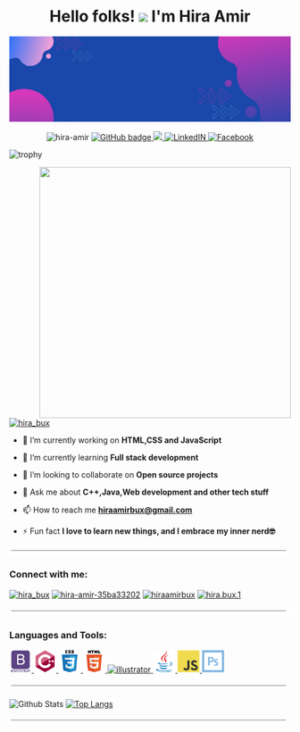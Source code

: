 <h1  align="center"> Hello folks! <img src="https://raw.githubusercontent.com/MartinHeinz/MartinHeinz/master/wave.gif" width="30px"> I'm Hira Amir </h1>
<img src="https://github.com/Hira-Amir/Hira-Amir/blob/main/HM.gif" >

<p align="center">
  <img src="https://komarev.com/ghpvc/?username=Hira-Amir&color=blue" alt="hira-amir"  height="27px"/> 
  <a href="https://github.com/Hira-Amir?tab=followers">
    <img src="https://img.shields.io/github/followers/Hira-Amir?label=GitHub&logo=GitHub&style=for-the-badge" alt="GitHub badge" />
  </a>
  <a href="http://twitter.com/hira_bux">
    <img src="https://img.shields.io/twitter/follow/hira_bux?label=Twitter&logo=twitter&style=for-the-badge" />
  </a>
  <a href="https://www.linkedin.com/in/hira-amir-35ba33202/" target="_blank">
  <img alt="LinkedIN"  src="https://img.shields.io/badge/linkedin-%230077B5.svg?&style=for-the-badge&logo=linkedin&logoColor=white" />
</a>
<a href="https://www.facebook.com/hira.bux.1" target="_blank">
  <img  alt="Facebook" src="https://img.shields.io/badge/facebook-%231877F2.svg?&style=for-the-badge&logo=facebook&logoColor=white" />
</a>
</p>










![trophy](https://github-profile-trophy.vercel.app/?username=Hira-Amir&theme=monokai)



<!-- <div><p align="left"> <a href="https://github.com/ryo-ma/github-profile-trophy"><img src="https://github-profile-trophy.vercel.app/?username=hira-amir" alt="hira-amir" /></a> </p></div> -->

<img align="right" height="450" width="450" alt="" src="https://assignmentstudio.net/wp-content/uploads/2021/02/giphy.gif" />

<p align="left"> <a href="https://twitter.com/hira_bux" target="blank"><img src="https://img.shields.io/twitter/follow/hira_bux?logo=twitter&style=for-the-badge" alt="hira_bux" /></a> </p>


- 🔭 I’m currently working on **HTML,CSS and JavaScript**

- 🌱 I’m currently learning **Full stack development**

- 👯 I’m looking to collaborate on **Open source projects**

- 💬 Ask me about **C++,Java,Web development and other tech stuff**

- 📫 How to reach me **hiraamirbux@gmail.com**

- ⚡ Fun fact **I love to learn new things, and I embrace my inner nerd🤓**

<img src="https://github.com/KKhushhalR2405/Bio/blob/master/border.gif" width="1100px" height="10px"></h2>

<h3 align="left">Connect with me:</h3>
<p align="left">
<a href="https://twitter.com/hira_bux" target="blank"><img align="center" src="https://raw.githubusercontent.com/rahuldkjain/github-profile-readme-generator/master/src/images/icons/Social/twitter.svg" alt="hira_bux" height="30" width="40" /></a>
<a href="https://linkedin.com/in/hira-amir-35ba33202" target="blank"><img align="center" src="https://raw.githubusercontent.com/rahuldkjain/github-profile-readme-generator/master/src/images/icons/Social/linked-in-alt.svg" alt="hira-amir-35ba33202" height="30" width="40" /></a>
<a href="https://www.hackerrank.com/hiraamirbux" target="blank"><img align="center" src="https://raw.githubusercontent.com/rahuldkjain/github-profile-readme-generator/master/src/images/icons/Social/hackerrank.svg" alt="hiraamirbux" height="30" width="40" /></a>
<a href="https://fb.com/hira.bux.1" target="blank"><img align="center" src="https://raw.githubusercontent.com/rahuldkjain/github-profile-readme-generator/master/src/images/icons/Social/facebook.svg" alt="hira.bux.1" height="30" width="40" /></a>
</p>

<img src="https://github.com/KKhushhalR2405/Bio/blob/master/border.gif" width="1100px" height="10px"></h2>

<h3 align="left">Languages and Tools:</h3>
<p align="left"> <a href="https://getbootstrap.com" target="_blank"> <img src="https://raw.githubusercontent.com/devicons/devicon/master/icons/bootstrap/bootstrap-plain-wordmark.svg" alt="bootstrap" width="40" height="40"/> </a> <a href="https://www.w3schools.com/cpp/" target="_blank"> <img src="https://raw.githubusercontent.com/devicons/devicon/master/icons/cplusplus/cplusplus-original.svg" alt="cplusplus" width="40" height="40"/> </a> <a href="https://www.w3schools.com/css/" target="_blank"> <img src="https://raw.githubusercontent.com/devicons/devicon/master/icons/css3/css3-original-wordmark.svg" alt="css3" width="40" height="40"/> </a> <a href="https://www.w3.org/html/" target="_blank"> <img src="https://raw.githubusercontent.com/devicons/devicon/master/icons/html5/html5-original-wordmark.svg" alt="html5" width="40" height="40"/> </a> <a href="https://www.adobe.com/in/products/illustrator.html" target="_blank"> <img src="https://www.vectorlogo.zone/logos/adobe_illustrator/adobe_illustrator-icon.svg" alt="illustrator" width="40" height="40"/> </a> <a href="https://www.java.com" target="_blank"> <img src="https://raw.githubusercontent.com/devicons/devicon/master/icons/java/java-original.svg" alt="java" width="40" height="40"/> </a> <a href="https://developer.mozilla.org/en-US/docs/Web/JavaScript" target="_blank"> <img src="https://raw.githubusercontent.com/devicons/devicon/master/icons/javascript/javascript-original.svg" alt="javascript" width="40" height="40"/> </a> <a href="https://www.photoshop.com/en" target="_blank"> <img src="https://raw.githubusercontent.com/devicons/devicon/master/icons/photoshop/photoshop-line.svg" alt="photoshop" width="40" height="40"/> </a> </p>
<div>
  

  
<!-- <p><img align="centre" src="https://github-readme-stats.vercel.app/api/top-langs?username=hira-amir&show_icons=true&locale=en&layout=compact" alt="hira-amir" /></p>
</div>

<p>&nbsp;<img align="center" src="https://github-readme-stats.vercel.app/api?username=hira-amir&show_icons=true&locale=en" alt="hira-amir" /></p> -->
<!-- 
<p><img align="center" src="https://github-readme-streak-stats.herokuapp.com/?user=hira-amir&" alt="hira-amir" /></p> -->

<img src="https://github.com/KKhushhalR2405/Bio/blob/master/border.gif" width="1100px" height="10px"></h2>


![Github Stats](https://github-readme-stats.vercel.app/api?username=Hira-Amir&bg_color=30,e96443,904e95&title_color=fff&text_color=fff)
[![Top Langs](https://github-readme-stats.vercel.app/api/top-langs/?username=Hira-Amir&bg_color=30,e96443,904e95&title_color=fff&text_color=fff)](https://github.com/Hira-Amir/github-readme-stats)

<!-- <img height="180em" src="https://github-readme-stats-eight-theta.vercel.app/api?username=Hira-Amir&show_icons=true&theme=blue-green&count_private=true"/> -->
<!-- <img height="180em" src="https://github-readme-stats-eight-theta.vercel.app/api/top-langs/?username=Hira-Amir&layout=compact&langs_count=8&theme=blue-green"/> -->

<img src="https://github.com/KKhushhalR2405/Bio/blob/master/border.gif" width="1100px" height="10px"></h2>

